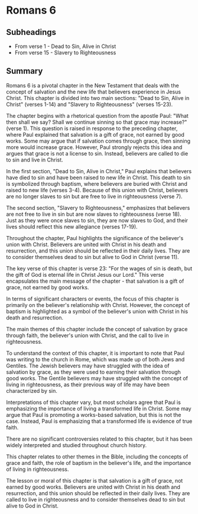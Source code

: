 # Romans 6

## Subheadings

* From verse 1 - Dead to Sin, Alive in Christ
* From verse 15 - Slavery to Righteousness

## Summary

Romans 6 is a pivotal chapter in the New Testament that deals with the concept of salvation and the new life that believers experience in Jesus Christ. This chapter is divided into two main sections: "Dead to Sin, Alive in Christ" (verses 1-14) and "Slavery to Righteousness" (verses 15-23). 

The chapter begins with a rhetorical question from the apostle Paul: "What then shall we say? Shall we continue sinning so that grace may increase?" (verse 1). This question is raised in response to the preceding chapter, where Paul explained that salvation is a gift of grace, not earned by good works. Some may argue that if salvation comes through grace, then sinning more would increase grace. However, Paul strongly rejects this idea and argues that grace is not a license to sin. Instead, believers are called to die to sin and live in Christ.

In the first section, "Dead to Sin, Alive in Christ," Paul explains that believers have died to sin and have been raised to new life in Christ. This death to sin is symbolized through baptism, where believers are buried with Christ and raised to new life (verses 3-4). Because of this union with Christ, believers are no longer slaves to sin but are free to live in righteousness (verse 7). 

The second section, "Slavery to Righteousness," emphasizes that believers are not free to live in sin but are now slaves to righteousness (verse 18). Just as they were once slaves to sin, they are now slaves to God, and their lives should reflect this new allegiance (verses 17-19). 

Throughout the chapter, Paul highlights the significance of the believer's union with Christ. Believers are united with Christ in his death and resurrection, and this union should be reflected in their daily lives. They are to consider themselves dead to sin but alive to God in Christ (verse 11). 

The key verse of this chapter is verse 23: "For the wages of sin is death, but the gift of God is eternal life in Christ Jesus our Lord." This verse encapsulates the main message of the chapter - that salvation is a gift of grace, not earned by good works. 

In terms of significant characters or events, the focus of this chapter is primarily on the believer's relationship with Christ. However, the concept of baptism is highlighted as a symbol of the believer's union with Christ in his death and resurrection. 

The main themes of this chapter include the concept of salvation by grace through faith, the believer's union with Christ, and the call to live in righteousness. 

To understand the context of this chapter, it is important to note that Paul was writing to the church in Rome, which was made up of both Jews and Gentiles. The Jewish believers may have struggled with the idea of salvation by grace, as they were used to earning their salvation through good works. The Gentile believers may have struggled with the concept of living in righteousness, as their previous way of life may have been characterized by sin. 

Interpretations of this chapter vary, but most scholars agree that Paul is emphasizing the importance of living a transformed life in Christ. Some may argue that Paul is promoting a works-based salvation, but this is not the case. Instead, Paul is emphasizing that a transformed life is evidence of true faith. 

There are no significant controversies related to this chapter, but it has been widely interpreted and studied throughout church history. 

This chapter relates to other themes in the Bible, including the concepts of grace and faith, the role of baptism in the believer's life, and the importance of living in righteousness. 

The lesson or moral of this chapter is that salvation is a gift of grace, not earned by good works. Believers are united with Christ in his death and resurrection, and this union should be reflected in their daily lives. They are called to live in righteousness and to consider themselves dead to sin but alive to God in Christ.